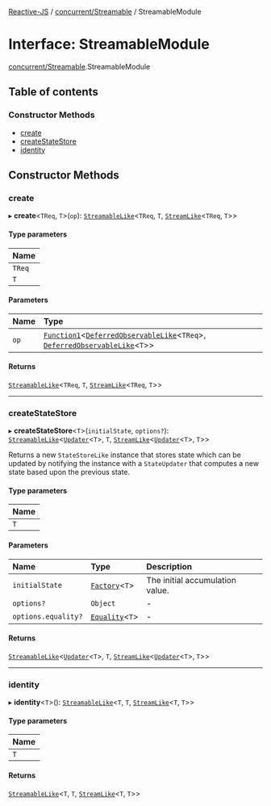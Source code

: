 [Reactive-JS](../README.md) / [concurrent/Streamable](../modules/concurrent_Streamable.md) / StreamableModule

# Interface: StreamableModule

[concurrent/Streamable](../modules/concurrent_Streamable.md).StreamableModule

## Table of contents

### Constructor Methods

- [create](concurrent_Streamable.StreamableModule.md#create)
- [createStateStore](concurrent_Streamable.StreamableModule.md#createstatestore)
- [identity](concurrent_Streamable.StreamableModule.md#identity)

## Constructor Methods

### create

▸ **create**<`TReq`, `T`\>(`op`): [`StreamableLike`](concurrent.StreamableLike.md)<`TReq`, `T`, [`StreamLike`](concurrent.StreamLike.md)<`TReq`, `T`\>\>

#### Type parameters

| Name |
| :------ |
| `TReq` |
| `T` |

#### Parameters

| Name | Type |
| :------ | :------ |
| `op` | [`Function1`](../modules/functions.md#function1)<[`DeferredObservableLike`](concurrent.DeferredObservableLike.md)<`TReq`\>, [`DeferredObservableLike`](concurrent.DeferredObservableLike.md)<`T`\>\> |

#### Returns

[`StreamableLike`](concurrent.StreamableLike.md)<`TReq`, `T`, [`StreamLike`](concurrent.StreamLike.md)<`TReq`, `T`\>\>

___

### createStateStore

▸ **createStateStore**<`T`\>(`initialState`, `options?`): [`StreamableLike`](concurrent.StreamableLike.md)<[`Updater`](../modules/functions.md#updater)<`T`\>, `T`, [`StreamLike`](concurrent.StreamLike.md)<[`Updater`](../modules/functions.md#updater)<`T`\>, `T`\>\>

Returns a new `StateStoreLike` instance that stores state which can
be updated by notifying the instance with a `StateUpdater` that computes a
new state based upon the previous state.

#### Type parameters

| Name |
| :------ |
| `T` |

#### Parameters

| Name | Type | Description |
| :------ | :------ | :------ |
| `initialState` | [`Factory`](../modules/functions.md#factory)<`T`\> | The initial accumulation value. |
| `options?` | `Object` | - |
| `options.equality?` | [`Equality`](../modules/functions.md#equality)<`T`\> | - |

#### Returns

[`StreamableLike`](concurrent.StreamableLike.md)<[`Updater`](../modules/functions.md#updater)<`T`\>, `T`, [`StreamLike`](concurrent.StreamLike.md)<[`Updater`](../modules/functions.md#updater)<`T`\>, `T`\>\>

___

### identity

▸ **identity**<`T`\>(): [`StreamableLike`](concurrent.StreamableLike.md)<`T`, `T`, [`StreamLike`](concurrent.StreamLike.md)<`T`, `T`\>\>

#### Type parameters

| Name |
| :------ |
| `T` |

#### Returns

[`StreamableLike`](concurrent.StreamableLike.md)<`T`, `T`, [`StreamLike`](concurrent.StreamLike.md)<`T`, `T`\>\>
